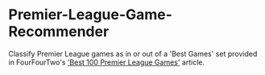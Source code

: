 # Premier-League-Game-Recommender

Classify Premier League games as in or out of a 'Best Games' set provided in FourFourTwo's ['Best 100 Premier League Games'](https://www.fourfourtwo.com/us/100-best-premier-league-matches-ever) article.
